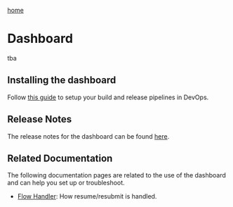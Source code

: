 [home](../README.md)

# Dashboard

tba

## Installing the dashboard

Follow [this guide](installation/dashboard-installation.md) to setup your build and release pipelines in DevOps.

## Release Notes

The release notes for the dashboard can be found [here](support/releasenotes.md).

## Related Documentation

The following documentation pages are related to the use of the dashboard and can help you set up or troubleshoot.

* [Flow Handler](flowhandler.md): How resume/resubmit is handled.
